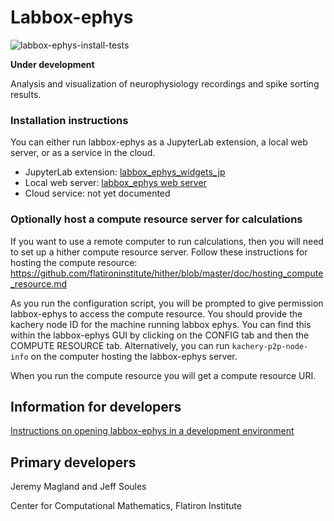 # Labbox-ephys

![labbox-ephys-install-tests](https://github.com/laboratorybox/labbox-ephys/workflows/labbox-ephys-install-tests/badge.svg?branch=master)

**Under development**

Analysis and visualization of neurophysiology recordings and spike sorting results.

### Installation instructions

You can either run labbox-ephys as a JupyterLab extension, a local web server, or as a service in the cloud.

* JupyterLab extension: [labbox_ephys_widgets_jp](doc/labbox_ephys_widgets_jp.md)
* Local web server: [labbox_ephys web server](doc/labbox_ephys_web_server.md)
* Cloud service: not yet documented

### Optionally host a compute resource server for calculations

If you want to use a remote computer to run calculations, then you will need to set up a hither compute resource server. Follow these instructions for hosting the compute resource: https://github.com/flatironinstitute/hither/blob/master/doc/hosting_compute_resource.md

As you run the configuration script, you will be prompted to give permission labbox-ephys to access the compute resource. You should provide the kachery node ID for the machine running labbox ephys. You can find this within the labbox-ephys GUI by clicking on the CONFIG tab and then the COMPUTE RESOURCE tab. Alternatively, you can run `kachery-p2p-node-info` on the computer hosting the labbox-ephys server.

When you run the compute resource you will get a compute resource URI. 

## Information for developers

[Instructions on opening labbox-ephys in a development environment](doc/development-environment.md)

## Primary developers

Jeremy Magland and Jeff Soules

Center for Computational Mathematics, Flatiron Institute
